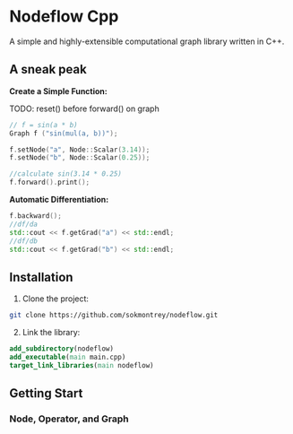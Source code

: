 # Nodeflow Cpp
A simple and highly-extensible computational graph library written in C++.

## A sneak peak

**Create a Simple Function:**

TODO: reset() before forward() on graph

```cpp
// f = sin(a * b)
Graph f ("sin(mul(a, b))");

f.setNode("a", Node::Scalar(3.14));
f.setNode("b", Node::Scalar(0.25));

//calculate sin(3.14 * 0.25)
f.forward().print();
```

**Automatic Differentiation:**

```cpp
f.backward();
//df/da
std::cout << f.getGrad("a") << std::endl;
//df/db
std::cout << f.getGrad("b") << std::endl;
```

## Installation 

1. Clone the project:

```bash
git clone https://github.com/sokmontrey/nodeflow.git
```

2. Link the library:

```cmake
add_subdirectory(nodeflow)
add_executable(main main.cpp)
target_link_libraries(main nodeflow)
```

## Getting Start

### Node, Operator, and Graph
